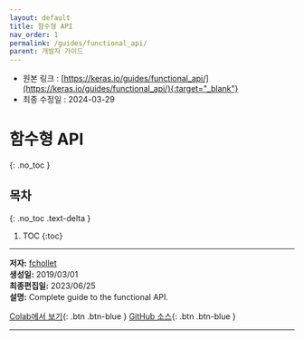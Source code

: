 ```yaml
---
layout: default
title: 함수형 API
nav_order: 1
permalink: /guides/functional_api/
parent: 개발자 가이드
---
```


* 원본 링크 : [https://keras.io/guides/functional_api/](https://keras.io/guides/functional_api/){:target="_blank"}
* 최종 수정일 : 2024-03-29

# 함수형 API
{: .no_toc }

## 목차
{: .no_toc .text-delta }

1. TOC
{:toc}

---

**저자:** [fchollet](https://twitter.com/fchollet)  
**생성일:** 2019/03/01  
**최종편집일:** 2023/06/25  
**설명:** Complete guide to the functional API.

[Colab에서 보기](https://colab.research.google.com/github/keras-team/keras-io/blob/master/guides/ipynb/functional_api.ipynb){: .btn .btn-blue }
[GitHub 소스](https://github.com/keras-team/keras-io/blob/master/guides/functional_api.py){: .btn .btn-blue }

----